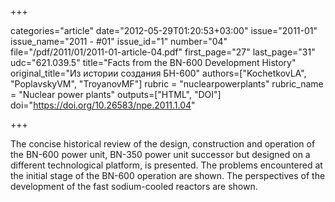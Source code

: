 +++

categories="article"
date="2012-05-29T01:20:53+03:00"
issue="2011-01"
issue_name="2011 - #01"
issue_id="1"
number="04"
file="/pdf/2011/01/2011-01-article-04.pdf"
first_page="27"
last_page="31"
udc="621.039.5"
title="Facts from the BN-600 Development History"
original_title="Из истории создания БН-600"
authors=["KochetkovLA", "PoplavskyVM", "TroyanovMF"]
rubric = "nuclearpowerplants"
rubric_name = "Nuclear power plants"
outputs=["HTML", "DOI"]
doi="https://doi.org/10.26583/npe.2011.1.04"

+++

The concise historical review of the design, construction and operation of the BN-600 power unit, BN-350 power unit successor but designed on a different technological platform, is presented. The problems encountered at the initial stage of the BN-600 operation are shown. The perspectives of the development of the fast sodium-cooled reactors are shown.